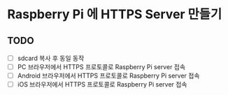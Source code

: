 # Raspberry Pi 에 HTTPS Server 만들기
## TODO
* [ ] sdcard 복사 후 동일 동작
* [ ] PC 브라우저에서 HTTPS 프로토콜로 Raspberry Pi server 접속
* [ ] Android 브라우저에서 HTTPS 프로토콜로 Raspberry Pi server 접속
* [ ] iOS 브라우저에서 HTTPS 프로토콜로 Raspberry Pi server 접속
